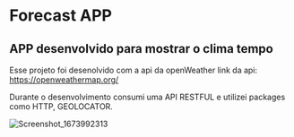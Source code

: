 # Forecast APP

## APP desenvolvido para mostrar o clima tempo

Esse projeto foi desenolvido com a api da openWeather
link da api: https://openweathermap.org/

Durante o desenvolvimento consumi uma API RESTFUL e utilizei packages como HTTP, GEOLOCATOR.


![Screenshot_1673992313](https://user-images.githubusercontent.com/100232576/213020460-b8bd1a86-17cf-4790-8039-ad9919d5d663.png)
